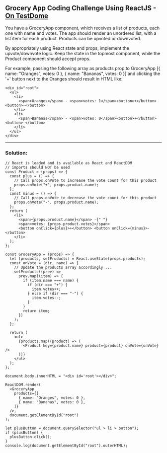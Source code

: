 ## Grocery App Coding Challenge Using ReactJS - [On TestDome](https://app.testdome.com/questions/react-js/grocery-app/76506)

You have a GroceryApp component, which receives a list of products, each one with name and votes. The app should render an unordered list, with a list item for each product. Products can be upvoted or downvoted.

By appropriately using React state and props, implement the upvote/downvote logic. Keep the state in the topmost component, while the Product component should accept props.

For example, passing the following array as products prop to GroceryApp [{ name: "Oranges", votes: 0 }, { name: "Bananas", votes: 0 }] and clicking the '+' button next to the Oranges should result in HTML like:
```
<div id="root">
  <ul>
    <li>
      <span>Oranges</span> - <span>votes: 1</span><button>+</button> <button>-</button>
    </li>
    <li>
      <span>Bananas</span> - <span>votes: 0</span><button>+</button> <button>-</button>
    </li>
  </ul>
</div>
```

---
### Solution:
```
// React is loaded and is available as React and ReactDOM
// imports should NOT be used
const Product = (props) => {
  const plus = () => {
    // Call props.onVote to increase the vote count for this product
    props.onVote("+", props.product.name);
  };
  const minus = () => {
    // Call props.onVote to decrease the vote count for this product
    props.onVote("-", props.product.name);
  };
  return (
    <li>
      <span>{props.product.name}</span> -{" "}
      <span>votes: {props.product.votes}</span>
      <button onClick={plus}>+</button> <button onClick={minus}>-</button>
    </li>
  );
};

const GroceryApp = (props) => {
  let [products, setProducts] = React.useState(props.products);
  const onVote = (dir, name) => {
    // Update the products array accordingly ...
    setProducts((prev) =>
      prev.map((item) => {
        if (item.name === name) {
          if (dir === "+") {
            item.votes++;
          } else if (dir === "-") {
            item.votes--;
          }
        }
        return item;
      })
    );
  };

  return (
    <ul>
      {products.map((product) => (
        <Product key={product.name} product={product} onVote={onVote} />
      ))}
    </ul>
  );
};

document.body.innerHTML = "<div id='root'></div>";

ReactDOM.render(
  <GroceryApp
    products={[
      { name: "Oranges", votes: 0 },
      { name: "Bananas", votes: 0 },
    ]}
  />,
  document.getElementById("root")
);

let plusButton = document.querySelector("ul > li > button");
if (plusButton) {
  plusButton.click();
}
console.log(document.getElementById("root").outerHTML);
```

